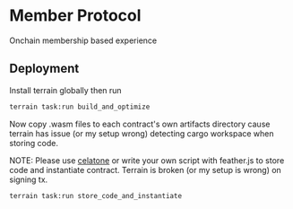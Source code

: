 # Member Protocol

Onchain membership based experience

## Deployment

Install terrain globally then run

```sh
terrain task:run build_and_optimize
```

Now copy .wasm files to each contract's own artifacts directory cause terrain has issue (or my setup wrong) detecting cargo workspace when storing code.

NOTE: Please use [celatone](https://terra.celat.one) or write your own script with feather.js to store code and instantiate contract. Terrain is broken (or my setup is wrong) on signing tx.

```sh
terrain task:run store_code_and_instantiate
```
